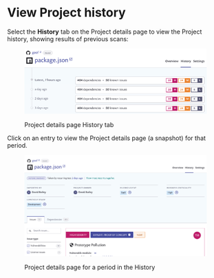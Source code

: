 # View Project history

Select the **History** tab on the Project details page to view the Project history, showing results of previous scans:

<figure><img src="../../.gitbook/assets/image5-2-.png" alt="Project details page History tab"><figcaption><p>Project details page History tab</p></figcaption></figure>

Click on an entry to view the Project details page (a snapshot) for that period.

<figure><img src="../../.gitbook/assets/image17.png" alt="Project details page for a period in the History"><figcaption><p>Project details page for a period in the History</p></figcaption></figure>
